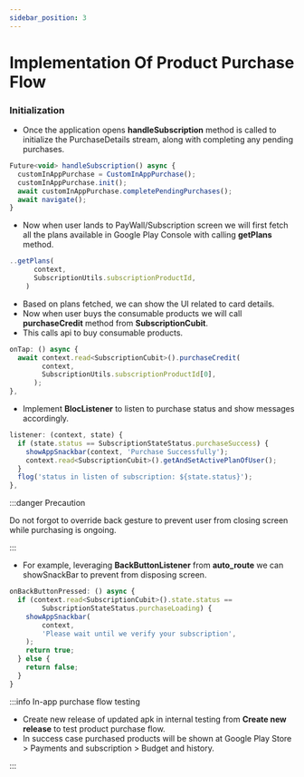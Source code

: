 ```yaml
---
sidebar_position: 3
---
```


# Implementation Of Product Purchase Flow

### Initialization 

- Once the application opens **handleSubscription** method is called to initialize the PurchaseDetails stream, along with completing any pending purchases.

```jsx title="splash_screen.dart"
Future<void> handleSubscription() async {
  customInAppPurchase = CustomInAppPurchase();
  customInAppPurchase.init();
  await customInAppPurchase.completePendingPurchases();
  await navigate();
}
```
- Now when user lands to PayWall/Subscription screen we will first fetch all the plans available in Google Play Console with calling **getPlans** method.

```jsx title="subscription_screen.dart"
..getPlans(
      context,
      SubscriptionUtils.subscriptionProductId,
    )
```

- Based on plans fetched, we can show the UI related to card details.
- Now when user buys the consumable products we will call **purchaseCredit** method from **SubscriptionCubit**.
- This calls api to buy consumable products.

```jsx title="subscription_screen.dart"
onTap: () async {
  await context.read<SubscriptionCubit>().purchaseCredit(
        context,
        SubscriptionUtils.subscriptionProductId[0],
      );
},
```

- Implement **BlocListener** to listen to purchase status and show messages accordingly.

```jsx title="subscription_screen.dart"
listener: (context, state) {
  if (state.status == SubscriptionStateStatus.purchaseSuccess) {
    showAppSnackbar(context, 'Purchase Successfully');
    context.read<SubscriptionCubit>().getAndSetActivePlanOfUser();
  }
  flog('status in listen of subscription: ${state.status}');
},
```

:::danger Precaution

Do not forgot to override back gesture to prevent user from closing screen while purchasing is ongoing.

:::

- For example, leveraging **BackButtonListener** from **auto_route** we can showSnackBar to prevent from disposing screen.

```jsx title="subscription_screen.dart"
onBackButtonPressed: () async {
  if (context.read<SubscriptionCubit>().state.status ==
        SubscriptionStateStatus.purchaseLoading) {
    showAppSnackbar(
        context,
        'Please wait until we verify your subscription',
    );
    return true;
  } else {
    return false;
  }
}
```
:::info In-app purchase flow testing

- Create new release of updated apk in internal testing from **Create new release** to test product purchase flow.
- In success case purchased products will be shown at Google Play Store > Payments and subscription > Budget and history.

:::
